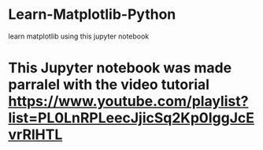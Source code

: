 # Learn-Matplotlib-Python
learn matplotlib using this jupyter notebook
# This Jupyter notebook was made parralel with the video tutorial https://www.youtube.com/playlist?list=PL0LnRPLeecJjicSq2Kp0IggJcEvrRlHTL
